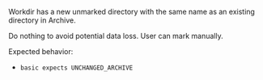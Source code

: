 Workdir has a new unmarked directory with the same name as an existing directory in Archive.

Do nothing to avoid potential data loss. User can mark manually.

Expected behavior:
 * `basic expects UNCHANGED_ARCHIVE`